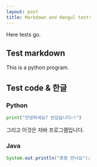 ```yaml
---
layout: post
title: Markdown and Hangul test!
---
```


Here tests go.

## Test markdown
This is a python program.

## Test code & 한글
### Python
```python
print("안녕하세요? 반갑습니다~!")
```

그리고 이것은 자바 프로그램입니다.
### Java
```java
System.out.println("종종 만나요");
```
